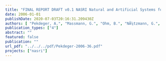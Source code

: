 ```yaml
---
title: "FINAL REPORT DRAFT v0.1 NASRI Natural and Artificial Systems for Recharge and Infiltration  Project acronym: NASRI"
date: 2006-01-01
publishDate: 2020-07-03T20:16:31.209430Z
authors: [ "Pekdeger, A.", "Massmann, G.", "Ohm, B.", "NÃ¼tzmann, G.", "Horner, C.", "Holzbecher, E.", "Wiese, B.", "Greskowiak, J.", "Heberer, T.", "Fanck, B.", "Mechlinski, A.", "Jekel, M.", "GrÃ¼nheid, S.", "Kutz, K.", "HÃ¼bner, U.", "Jacobs, C.", "Chorus, I.", "Bartel, H.", "GrÃ¼tzmacher, G.", "Wessel, G.", "LÃ³pez-Pila, J. M.", "Szewzyk, R. G.", "Dizer, H.", "Fischer, M.", "Bohn, H." ]
publication_types: ["4"]
abstract: ""
featured: false
publication: ""
url_pdf: "../../../pdf/Pekdeger-2006-36.pdf"
projects: ["nasri"]
---
```


